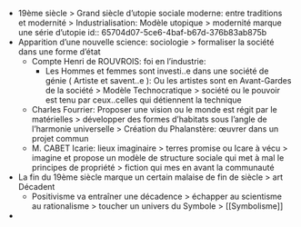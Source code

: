 - 19ème siècle > Grand siècle d’utopie sociale moderne: entre traditions et modernité > Industrialisation: Modèle utopique > modernité marque une série d’utopie
  id:: 65704d07-5ce6-4baf-b67d-376b83ab875b
- Apparition d’une nouvelle science: sociologie > formaliser la société dans une forme d’état
	- Compte Henri de ROUVROIS: foi en l’industrie:
		- Les Hommes et femmes sont investi..e dans une société de génie ( Artiste et savent..e ): Ou les artistes sont en Avant-Gardes de la société > Modèle Technocratique > société ou le pouvoir est tenu par ceux..celles qui détiennent la technique
	- Charles Fourrier: Proposer une vision ou le monde est régit par le matérielles > développer des formes d’habitats sous l’angle de l’harmonie universelle > Création du Phalanstère: œuvrer dans un projet commun
	- M. CABET Icarie: lieux imaginaire > terres promise ou Icare à vécu > imagine et propose un modèle de structure sociale qui met à mal le principes de propriété > fiction qui mes en avant la communauté
- La fin du 19ème siècle marque un certain malaise de fin de siècle > art Décadent
	- Positivisme va entraîner une décadence > échapper au scientisme au rationalisme > toucher un univers du Symbole > [[Symbolisme]]
-